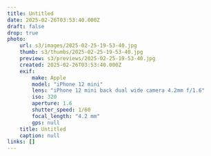```yaml
---
title: Untitled
date: 2025-02-26T03:53:40.000Z
draft: false
drop: true
photo:
    url: s3/images/2025-02-25-19-53-40.jpg
    thumb: s3/thumbs/2025-02-25-19-53-40.jpg
    preview: s3/previews/2025-02-25-19-53-40.jpg
    created: 2025-02-26T03:53:40.000Z
    exif:
        make: Apple
        model: "iPhone 12 mini"
        lens: "iPhone 12 mini back dual wide camera 4.2mm f/1.6"
        iso: 320
        aperture: 1.6
        shutter_speed: 1/60
        focal_length: "4.2 mm"
        gps: null
    title: Untitled
    caption: null
links: []
---
```

